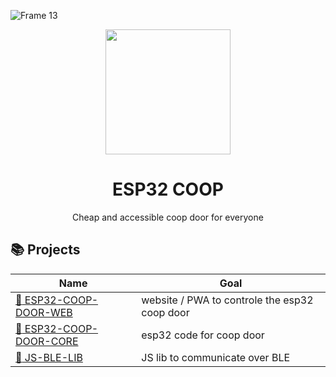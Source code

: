 
![Frame 13](https://github.com/ESP32-COOP/.github/assets/37497007/cd9949c6-dddd-4b1a-805f-f3ae6b920bc8)




<div align="center">
<img width=200 src="https://avatars.githubusercontent.com/u/125645342?s=400&u=3b826dc69690dbe5a25e243508bfb29d9a48d8a1&v=4">

# ESP32 COOP

Cheap and accessible coop door for everyone


</div>




## :books: Projects


| Name  | Goal |
| ------------- | ------------- |
| [:iphone: ESP32-COOP-DOOR-WEB](https://github.com/ESP32-COOP/ESP32-COOP-DOOR-WEB)  | website / PWA to controle the esp32 coop door  |
| [:electric_plug: ESP32-COOP-DOOR-CORE](https://github.com/ESP32-COOP/ESP32-COOP-DOOR-CORE)  | esp32 code for coop door   |
| [:green_book: JS-BLE-LIB](https://github.com/ESP32-COOP/JS-BLE-LIB)  | JS lib to communicate over BLE    |
